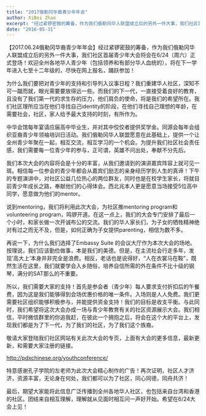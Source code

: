 ```yaml
---
title: "2017俄勒冈华裔青少年年会"
author: XiBei Zhao
excerpt: "经过紧锣密鼓的筹备，作为我们俄勒冈华人联盟成立后的另外一件大事，我们社区首届青少年大会将会在6/24（周六）正式登场！欢迎全州各地华人青少年（包括领养和有部分华人血统的），将在下一学年进入七至十二年级的，尽快在网上报名，踊跃参加！"
date: "2016-05-31"
---
```


【2017.06.24俄勒冈华裔青少年年会】经过紧锣密鼓的筹备，作为我们俄勒冈华人联盟成立后的另外一件大事，我们社区首届青少年大会将会在6/24（周六）正式登场！欢迎全州各地华人青少年（包括领养和有部分华人血统的），将在下一学年进入七至十二年级的，尽快在网上报名，踊跃参加！

为什么我们要把对青少年的支持和引导列入议事日程？我们重建华人社区，深知不可一蹴而就，眼光需要要放得远一些。而我们的下一代，一直接受着良好的教育，且没有了我们第一代的求生存的压力，他们肩负的使命，将是我们的希望所在。我们社区理所应当在他们寻找自己identity的阶段，在他们寻找自己理想的年龄，在需要社会，社区，家人给予最大支持的时刻，有所作为。

中华会馆每年宴请应届高中毕业生，并对其中佼佼者提供奖学金。同源会每年会组织亚裔青少年领袖培训日活动。我们俄勒冈华人联盟愿意在此基础上，提供一个让全州青少年聚在一起，相互交流，相互学习的一个机会。为提升我们社区社会责任感，我们需要每一位青少年的参与，正可谓，英雄不问出处，奉献不分先后。

我们本次大会的内容将会是十分的丰富，从我们邀请到的演讲嘉宾阵容上就可见一斑。相信每一位参会的青少年都会从嘉宾们励志的亲身经历学到人生的真谛！下午的专题演讲中，对社区公益几位热心的两位群友，同时也是在校学生家长，将就目前青少年成长之路，奉献他们的心得体会。西北兆本人更是愿意当场接受5位高中同学，愿意做为他们的mentor。

说到mentoring，我们将利用此次大会，为社区推mentoring program和volunteering program，鸣锣开道。在这一点上，我们的大会专门安排了最后一个小时，和家长做一次开诚布公的交流。我们的华人家长们，为子女的牺牲精神绝对有过之而无不及，但是，如何正确为子女提供parenting，相信为数不多。

再说一下，为什么我们选择了Embassy Suite 的会议大厅作为本次大会的场地。按理说，我们应该勤俭做事，本是我们的美德。但是，在主流社会行走多年，发现‘高大上’本身并非完全是浪费。相反，老话也是说得好，“人在衣裳马在鞍”，既然生活在这里，我们就要学会入乡随俗，培养自信所需的外在条件不比十级的钢琴，满分的SAT那么的不重要。

所以，我们需要大家的支持！首先是参会者（青少年）每人要求支付折扣后的午餐费，因为这是我们能够得到会场优惠价格的唯一条件。入场则是人人免费。我们更需要社区组织能够积极参与，并能提供资金支持！我们的目标是收支平衡。与此同时，我们希望将这次大会办成一场与青少年教育有关的社区资源展示大会。我们相信，平时微信群里的你追我赶，在彼此一个拥抱之后，将会在这个大的平台上，发现我们都是为了下一代，为了我们的社区，为了我们这个族裔。

敬请大家登陆我们社区网站有关此次大会的专页，上面有大会的更多信息，最新更新，和需要大家注册的链接。

http://pdxchinese.org/youthconference/

特意感谢孔子学院的左老师为此次大会精心制作的广告！再次证明，社区人才济济，资源丰富，无论身在何处，我们都可以为了社区，同心同德，同舟共济！

最后，期望大家能将此信息广泛传播到全州各地华人社区，也包括来自台湾和香港的社区。团结来自相互理解，理解就从见面时相互问一声好开始。希望在6/24大会上见！
